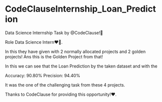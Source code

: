 # CodeClauseInternship_Loan_Prediction

Data Science Internship Task by @CodeClause!🎉

Role Data Science Intern❤️💫.

In this they have given with 2 normally allocated projects and 2 golden projects! Ans this is the Golden Project from that!

In this we can see that the Loan Prediction by the taken dataset and with the

Accuracy: 90.80%
Precision: 94.40%

It was the one of the challenging task from these 4 projects.

Thanks to CodeClause for providing this opportunity!❤️.
